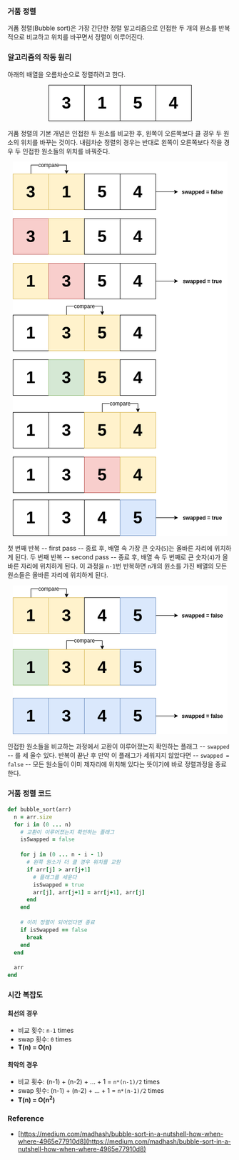 
### 거품 정렬
거품 정렬(Bubble sort)은 가장 간단한 정렬 알고리즘으로 인접한 두 개의 원소를 반복적으로 비교하고 위치를 바꾸면서
정렬이 이루어진다. 

<div class="divider"></div>

### 알고리즘의 작동 원리

아래의 배열을 오름차순으로 정렬하려고 한다.

<div style="text-align: center">
<img src="assets/algorithm/sorting/bubble1.png"><br>
</div>

거품 정렬의 기본 개념은 인접한 두 원소를 비교한 후, 왼쪽이 오른쪽보다 클 경우 두 원소의 위치를 바꾸는 것이다. 
내림차순 정렬의 경우는 반대로 왼쪽이 오른쪽보다 작을 경우 두 인접한 원소들의 위치를 바꿔준다.

<div style="text-align: center">
<img src="assets/algorithm/sorting/bubble2.png"><br>
</div>

첫 번째 반복 -- first pass -- 종료 후, 배열 속 가장 큰 숫자(`5`)는 올바른 자리에 위치하게 된다.
두 번째 반복 -- second pass -- 종료 후, 배열 속 두 번째로 큰 숫자(`4`)가 올바른 자리에 위치하게 된다.
이 과정을 `n-1`번 반복하면 `n`개의 원소를 가진 배열의 모든 원소들은 올바른 자리에 위치하게 된다.

<div style="text-align: center">
<img src="assets/algorithm/sorting/bubble3.png"><br>
</div>

인접한 원소들을 비교하는 과정에서 교환이 이루어졌는지 확인하는 플래그 -- `swapped` -- 를 세 울수 있다. 반복이 끝난 후 만약 이 플래그가 세워지지 않았다면 -- `swapped = false` -- 모든 원소들이 이미 제자리에 위치해 있다는 뜻이기에 바로 정렬과정을 종료한다.

<div class="divider"></div>

### 거품 정렬 코드

```rb
def bubble_sort(arr)
  n = arr.size
  for i in (0 ... n)
    # 교환이 이루어졌는지 확인하는 플래그
    isSwapped = false

    for j in (0 ... n - i - 1)
      # 왼쪽 원소가 더 클 경우 위치를 교한
      if arr[j] > arr[j+1]   
        # 플래그를 세운다
        isSwapped = true
        arr[j], arr[j+1] = arr[j+1], arr[j]
      end
    end

    # 이미 정렬이 되어있다면 종료
    if isSwapped == false
      break
    end
  end

  arr
end
```

### 시간 복잡도

#### 최선의 경우
- 비교 횟수: `n-1` times
- swap 횟수: `0` times
- <b>T(n) = O(n)</b>

#### 최악의 경우
- 비교 횟수: (n-1) + (n-2) + ... + 1 = `n*(n-1)/2` times
- swap 횟수: (n-1) + (n-2) + ... + 1 = `n*(n-1)/2` times
- <b>T(n) = O(n<sup>2</sup>)</b>

<div class="divider"></div>

### Reference
- [https://medium.com/madhash/bubble-sort-in-a-nutshell-how-when-where-4965e77910d8](https://medium.com/madhash/bubble-sort-in-a-nutshell-how-when-where-4965e77910d8)

